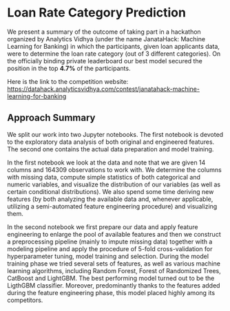 # Loan Rate Category Prediction

We present a summary of the outcome of taking part in a hackathon organized by Analytics Vidhya (under the name JanataHack: Machine Learning for Banking) in which the participants, given loan applicants data, were to determine the loan rate category (out of 3 different categories). On the officially binding private leaderboard our best model secured the position in the top **4.7%** of the participants.

Here is the link to the competition website: https://datahack.analyticsvidhya.com/contest/janatahack-machine-learning-for-banking

## Approach Summary

We split our work into two Jupyter notebooks. The first notebook is devoted to the exploratory data analysis of both original and engineered features. The second one contains the actual data preparation and model training. 

In the first notebook we look at the data and note that we are given 14 columns and 164309 observations to work with. We determine the columns with missing data, compute simple statistics of both categorical and numeric variables, and visualize the distribution of our variables (as well as certain conditional distributions). We also spend some time deriving new features (by both analyzing the available data and, whenever applicable, utilizing a semi-automated feature engineering procedure) and visualizing them.

In the second notebook we first prepare our data and apply feature engineering to enlarge the pool of available features and then we construct a preprocessing pipeline (mainly to impute missing data) together with a modeling pipeline and apply the procedure of 5-fold cross-validation for hyperparameter tuning, model training and selection. During the model training phase we tried several sets of features, as well as various machine learning algorithms, including Random Forest, Forest of Randomized Trees, CatBoost and LightGBM. The best performing model turned out to be the LigthGBM classifier. Moreover, predominantly thanks to the features added during the feature engineering phase, this model placed highly among its competitors.



